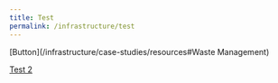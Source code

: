 ```yaml
---
title: Test
permalink: /infrastructure/test
---
```

[Button](/infrastructure/case-studies/resources#Waste Management)

<a href="/infrastructure/case-studies/resources#Waste Management">Test 2</a>